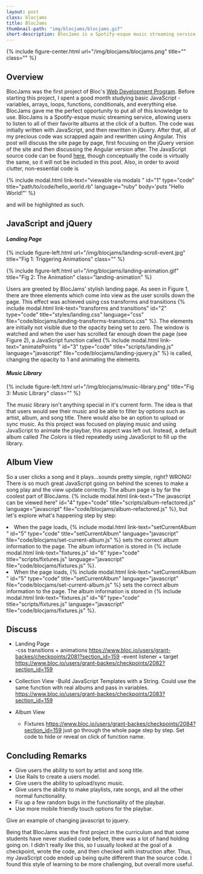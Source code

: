 ```yaml
---
layout: post
class: blocjams
title: BlocJams
thumbnail-path: "img/blocjams/blocjams.gif"
short-description: BlocJams is a Spotify-esque music streaming service, allowing users to listen to all of their favorite albums at the click of a button.
---
```


{% include figure-center.html url="/img/blocjams/blocjams.png" title="" class="" %}


## Overview
BlocJams was the first project of Bloc's [Web Development Program](https://www.bloc.io/web-developer-track/syllabus?mkt_tok=eyJpIjoiTjJVeVpXUmlaVGs0WmpFeCIsInQiOiJlVmtWQlRcL202STlXQUVSaVpmWnUrTEo0amJXMmhEZ1wvTE5LYUtmVHBycUY4blhrKzZtMWlTNGZJa2pocDAwb2xsMWE1cUU5eTFxWDZES3pJQWFqS0p1SXMzYTcxcnJic0ZNZnpaSGRVNDhpNExjaUZuYms1ZDloMXZ6OUxzQ1hzIn0%3D). Before starting this project, I spent a good month studying basic JavaScript - variables, arrays, loops, functions, conditionals, and everything else. BlocJams gave me the perfect opportunity to put all of this knowledge to use. BlocJams is a Spotify-esque music streaming service, allowing users to listen to all of their favorite albums at the click of a button. The code was initially written with JavaScript, and then rewritten in jQuery. After that, all of my precious code was scrapped again and rewritten using Angular. This post will discuss the site page by page, first focusing on the jQuery version of the site and then discussing the Angular version after. The JavaScript source code can be found [here](https://github.com/baka-san/bloc-jams/tree/checkpoint-15-html-css), though conceptually the code is virtually the same, so it will not be included in this post. Also, in order to avoid clutter, non-essential code is 

{% include modal.html link-text="viewable via modals " id="1" type="code" title="path/to/code/hello_world.rb" language="ruby" 
body='puts "Hello World!"' %} 

and will be highlighted as such.

## JavaScript and jQuery

#### *Landing Page*

{% include figure-left.html url="/img/blocjams/landing-scroll-event.jpg" title="Fig 1: Triggering Animations" class="" %}

{% include figure-left.html url="/img/blocjams/landing-animation.gif" title="Fig 2: The Animation" class="landing-animation" %}

Users are greeted by BlocJams' stylish landing page. As seen in Figure 1, there are three elements which come into view as the user scrolls down the page. This effect was achieved using css transforms and transitions {% include modal.html link-text="transforms and transitions" id="2" type="code" title="styles/landing.css" language="css" file="code/blocjams/landing-transforms-transitions.css" %}. The elements are initially not visible due to the opacity being set to zero. The window is watched and when the user has scrolled far enough down the page (see Figure 2), a JavaScript function called {% include modal.html link-text="animatePoints " id="3" type="code" title="scripts/landing.js" language="javascript" file="code/blocjams/landing-jquery.js" %}  is called, changing the opacity to 1 and animating the elements.


#### *Music Library*
{% include figure-left.html url="/img/blocjams/music-library.png" title="Fig 3: Music Library" class="" %}

The music library isn't anything special in it's current form. The idea is that that users would see their music and be able to filter by options such as artist, album, and song title. There would also be an option to upload or sync music. As this project was focused on playing music and using JavaScript to animate the playbar, this aspect was left out. Instead, a default album called *The Colors* is tiled repeatedly using JavaScript to fill up the library.


## Album View

So a user clicks a song and it plays...sounds pretty simple, right? WRONG! There is so much great JavaScript going on behind the scenes to make a song play and the view update correctly. The album page is by far the coolest part of BlocJams. {% include modal.html link-text="The javascript can be viewed here" id="4" type="code" title="scripts/album-refactored.js" language="javascript" file="code/blocjams/album-refactored.js" %}, but let's explore what's happening step by step:  



<li markdown="1"> 
When the page loads, {% include modal.html link-text="setCurrentAlbum " id="5" type="code"  title="setCurrentAlbum" language="javascript" file="code/blocjams/set-current-album.js" %} sets the correct album information to the page. The album information is stored in {% include modal.html link-text="fixtures.js" id="6" type="code"  title="scripts/fixtures.js" language="javascript" file="code/blocjams/fixtures.js" %}.
</li>

<li markdown="1"> 
When the page loads, {% include modal.html link-text="setCurrentAlbum " id="5" type="code"  title="setCurrentAlbum" language="javascript" file="code/blocjams/set-current-album.js" %} sets the correct album information to the page. The album information is stored in {% include modal.html link-text="fixtures.js" id="6" type="code"  title="scripts/fixtures.js" language="javascript" file="code/blocjams/fixtures.js" %}.
</li>








## Discuss
- Landing Page  
  -css transitions + animations https://www.bloc.io/users/grant-backes/checkpoints/2081?section_id=159
  -event listener + target https://www.bloc.io/users/grant-backes/checkpoints/2082?section_id=159

- Collection View
  -Build JavaScript Templates with a String. Could use the same function with real albums and pass in variables. https://www.bloc.io/users/grant-backes/checkpoints/2083?section_id=159 

- Album View
  - Fixtures https://www.bloc.io/users/grant-backes/checkpoints/2084?section_id=159
  just go through the whole page step by step. Set code to hide or reveal on click of function name.





## Concluding Remarks
- Give users the ability to sort by artist and song title.
- Use Rails to create a users model. 
- Give users the ability to upload/sync music.
- Give users the ability to make playlists, rate songs, and all the other normal functionality.
- Fix up a few random bugs in the functionality of the playbar.
- Use more mobile friendly touch options for the playbar.



Give an example of changing javascript to jquery.

Being that BlocJams was the first project in the curriculum and that some students have never studied code before, there was a lot of hand holding going on. I didn't really like this, so I usually looked at the goal of a checkpoint, wrote the code, and then checked with instruction after. Thus, my JavaScript code ended up being quite different than the source code. I found this style of learning to be more challenging, but overall more useful. 
